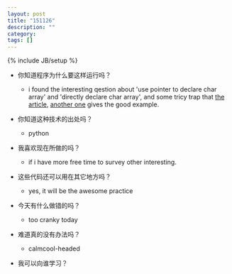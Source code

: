 ```yaml
---
layout: post
title: "151126"
description: ""
category: 
tags: []
---
```

{% include JB/setup %}

* 你知道程序为什么要这样运行吗？
  * i found the interesting qestion about 'use pointer to declare char array' and 'directly declare char array', and some tricy trap that [the article](http://c-faq.com/~scs/cgi-bin/faqcat.cgi?sec=aryptr), [another one](http://stackoverflow.com/questions/1704407/what-is-the-difference-between-char-s-and-char-s-and-char-s-in-c) gives the good example.

* 你知道这种技术的出处吗？
  * python

* 我喜欢现在所做的吗？
  * if i have more free time to survey other interesting.

* 这些代码还可以用在其它地方吗？
  * yes, it will be the awesome practice

* 今天有什么做错的吗？
  * too cranky today

* 难道真的没有办法吗？
  * calmcool-headed 

* 我可以向谁学习？
 
